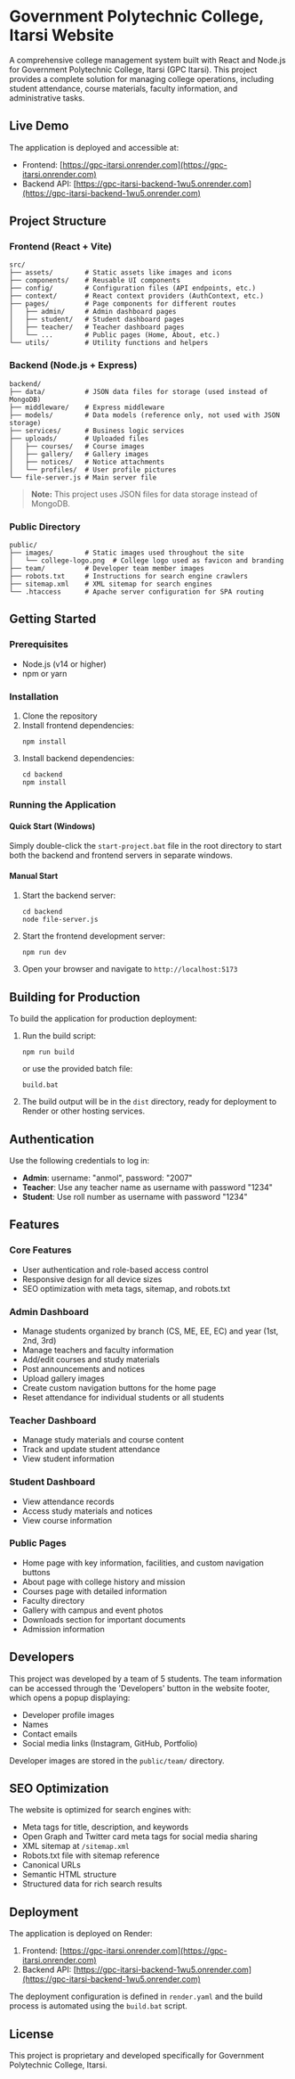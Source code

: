 # Government Polytechnic College, Itarsi Website

A comprehensive college management system built with React and Node.js for Government Polytechnic College, Itarsi (GPC Itarsi). This project provides a complete solution for managing college operations, including student attendance, course materials, faculty information, and administrative tasks.

## Live Demo

The application is deployed and accessible at:
- Frontend: [https://gpc-itarsi.onrender.com](https://gpc-itarsi.onrender.com)
- Backend API: [https://gpc-itarsi-backend-1wu5.onrender.com](https://gpc-itarsi-backend-1wu5.onrender.com)

## Project Structure

### Frontend (React + Vite)

```
src/
├── assets/        # Static assets like images and icons
├── components/    # Reusable UI components
├── config/        # Configuration files (API endpoints, etc.)
├── context/       # React context providers (AuthContext, etc.)
├── pages/         # Page components for different routes
│   ├── admin/     # Admin dashboard pages
│   ├── student/   # Student dashboard pages
│   ├── teacher/   # Teacher dashboard pages
│   └── ...        # Public pages (Home, About, etc.)
└── utils/         # Utility functions and helpers
```

### Backend (Node.js + Express)

```
backend/
├── data/          # JSON data files for storage (used instead of MongoDB)
├── middleware/    # Express middleware
├── models/        # Data models (reference only, not used with JSON storage)
├── services/      # Business logic services
├── uploads/       # Uploaded files
│   ├── courses/   # Course images
│   ├── gallery/   # Gallery images
│   ├── notices/   # Notice attachments
│   └── profiles/  # User profile pictures
└── file-server.js # Main server file
```

> **Note:** This project uses JSON files for data storage instead of MongoDB.

### Public Directory

```
public/
├── images/        # Static images used throughout the site
│   └── college-logo.png  # College logo used as favicon and branding
├── team/          # Developer team member images
├── robots.txt     # Instructions for search engine crawlers
├── sitemap.xml    # XML sitemap for search engines
└── .htaccess      # Apache server configuration for SPA routing
```

## Getting Started

### Prerequisites

- Node.js (v14 or higher)
- npm or yarn

### Installation

1. Clone the repository
2. Install frontend dependencies:
   ```
   npm install
   ```
3. Install backend dependencies:
   ```
   cd backend
   npm install
   ```

### Running the Application

#### Quick Start (Windows)

Simply double-click the `start-project.bat` file in the root directory to start both the backend and frontend servers in separate windows.

#### Manual Start

1. Start the backend server:
   ```
   cd backend
   node file-server.js
   ```
2. Start the frontend development server:
   ```
   npm run dev
   ```
3. Open your browser and navigate to `http://localhost:5173`

## Building for Production

To build the application for production deployment:

1. Run the build script:
   ```
   npm run build
   ```
   or use the provided batch file:
   ```
   build.bat
   ```

2. The build output will be in the `dist` directory, ready for deployment to Render or other hosting services.

## Authentication

Use the following credentials to log in:

- **Admin**: username: "anmol", password: "2007"
- **Teacher**: Use any teacher name as username with password "1234"
- **Student**: Use roll number as username with password "1234"

## Features

### Core Features
- User authentication and role-based access control
- Responsive design for all device sizes
- SEO optimization with meta tags, sitemap, and robots.txt

### Admin Dashboard
- Manage students organized by branch (CS, ME, EE, EC) and year (1st, 2nd, 3rd)
- Manage teachers and faculty information
- Add/edit courses and study materials
- Post announcements and notices
- Upload gallery images
- Create custom navigation buttons for the home page
- Reset attendance for individual students or all students

### Teacher Dashboard
- Manage study materials and course content
- Track and update student attendance
- View student information

### Student Dashboard
- View attendance records
- Access study materials and notices
- View course information

### Public Pages
- Home page with key information, facilities, and custom navigation buttons
- About page with college history and mission
- Courses page with detailed information
- Faculty directory
- Gallery with campus and event photos
- Downloads section for important documents
- Admission information

## Developers

This project was developed by a team of 5 students. The team information can be accessed through the 'Developers' button in the website footer, which opens a popup displaying:

- Developer profile images
- Names
- Contact emails
- Social media links (Instagram, GitHub, Portfolio)

Developer images are stored in the `public/team/` directory.

## SEO Optimization

The website is optimized for search engines with:

- Meta tags for title, description, and keywords
- Open Graph and Twitter card meta tags for social media sharing
- XML sitemap at `/sitemap.xml`
- Robots.txt file with sitemap reference
- Canonical URLs
- Semantic HTML structure
- Structured data for rich search results

## Deployment

The application is deployed on Render:

1. Frontend: [https://gpc-itarsi.onrender.com](https://gpc-itarsi.onrender.com)
2. Backend API: [https://gpc-itarsi-backend-1wu5.onrender.com](https://gpc-itarsi-backend-1wu5.onrender.com)

The deployment configuration is defined in `render.yaml` and the build process is automated using the `build.bat` script.

## License

This project is proprietary and developed specifically for Government Polytechnic College, Itarsi.
